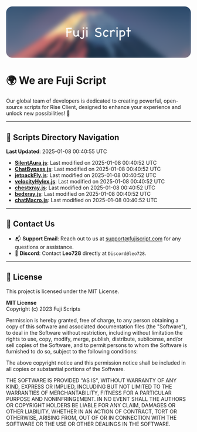 ![Banner](.github/b.webp)

# 🌍 **We are Fuji Script**

Our global team of developers is dedicated to creating powerful, open-source scripts for Rise Client, designed to enhance your experience and unlock new possibilities! 🌟

---
<!-- SCRIPTS_NAVIGATION_START -->
## 📂 **Scripts Directory Navigation**

**Last Updated**: 2025-01-08 00:40:55 UTC

- **[SilentAura.js](scripts/SilentAura.js)**: Last modified on 2025-01-08 00:40:52 UTC
- **[ChatBypass.js](scripts/ChatBypass.js)**: Last modified on 2025-01-08 00:40:52 UTC
- **[jetpackFly.js](scripts/jetpackFly.js)**: Last modified on 2025-01-08 00:40:52 UTC
- **[velocityHylex.js](scripts/velocityHylex.js)**: Last modified on 2025-01-08 00:40:52 UTC
- **[chestxray.js](scripts/chestxray.js)**: Last modified on 2025-01-08 00:40:52 UTC
- **[bedxray.js](scripts/bedxray.js)**: Last modified on 2025-01-08 00:40:52 UTC
- **[chatMacro.js](scripts/chatMacro.js)**: Last modified on 2025-01-08 00:40:52 UTC

<!-- SCRIPTS_NAVIGATION_END -->

---

## 💬 **Contact Us**  
- 📬 **Support Email**: Reach out to us at [support@fujiscript.com](mailto:support@fujiscript.com) for any questions or assistance.  
- 💬 **Discord**: Contact **Leo728** directly at `Discord@leo728`.

---

## 📜 **License**

This project is licensed under the MIT License.  

**MIT License**  
Copyright (c) 2023 Fuji Scripts  

Permission is hereby granted, free of charge, to any person obtaining a copy of this software and associated documentation files (the "Software"), to deal in the Software without restriction, including without limitation the rights to use, copy, modify, merge, publish, distribute, sublicense, and/or sell copies of the Software, and to permit persons to whom the Software is furnished to do so, subject to the following conditions:  

The above copyright notice and this permission notice shall be included in all copies or substantial portions of the Software.  

THE SOFTWARE IS PROVIDED "AS IS", WITHOUT WARRANTY OF ANY KIND, EXPRESS OR IMPLIED, INCLUDING BUT NOT LIMITED TO THE WARRANTIES OF MERCHANTABILITY, FITNESS FOR A PARTICULAR PURPOSE AND NONINFRINGEMENT. IN NO EVENT SHALL THE AUTHORS OR COPYRIGHT HOLDERS BE LIABLE FOR ANY CLAIM, DAMAGES OR OTHER LIABILITY, WHETHER IN AN ACTION OF CONTRACT, TORT OR OTHERWISE, ARISING FROM, OUT OF OR IN CONNECTION WITH THE SOFTWARE OR THE USE OR OTHER DEALINGS IN THE SOFTWARE.  
